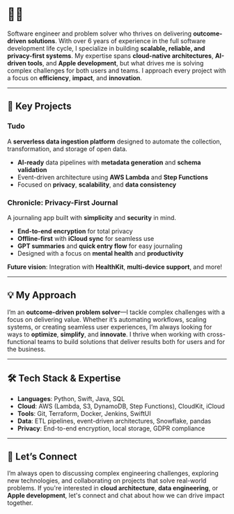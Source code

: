 # 👋🏽

Software engineer and problem solver who thrives on delivering **outcome-driven solutions**. With over 6 years of experience in the full software development life cycle, I specialize in building **scalable, reliable, and privacy-first systems**. My expertise spans **cloud-native architectures**, **AI-driven tools**, and **Apple development**, but what drives me is solving complex challenges for both users and teams. I approach every project with a focus on **efficiency**, **impact**, and **innovation**.

---

## 🚀 Key Projects

### **Tudo**  
A **serverless data ingestion platform** designed to automate the collection, transformation, and storage of open data.  
- **AI-ready** data pipelines with **metadata generation** and **schema validation**  
- Event-driven architecture using **AWS Lambda** and **Step Functions**  
- Focused on **privacy**, **scalability**, and **data consistency**

### **Chronicle: Privacy-First Journal**  
A journaling app built with **simplicity** and **security** in mind.  
- **End-to-end encryption** for total privacy  
- **Offline-first** with **iCloud sync** for seamless use  
- **GPT summaries** and **quick entry flow** for easy journaling  
- Designed with a focus on **mental health** and **productivity**

**Future vision**: Integration with **HealthKit**, **multi-device support**, and more!

---

## 💡 My Approach

I’m an **outcome-driven problem solver**—I tackle complex challenges with a focus on delivering value. Whether it’s automating workflows, scaling systems, or creating seamless user experiences, I’m always looking for ways to **optimize**, **simplify**, and **innovate**. I thrive when working with cross-functional teams to build solutions that deliver results both for users and for the business.

---

## 🛠️ Tech Stack & Expertise

- **Languages**: Python, Swift, Java, SQL  
- **Cloud**: AWS (Lambda, S3, DynamoDB, Step Functions), CloudKit, iCloud  
- **Tools**: Git, Terraform, Docker, Jenkins, SwiftUI  
- **Data**: ETL pipelines, event-driven architectures, Snowflake, pandas  
- **Privacy**: End-to-end encryption, local storage, GDPR compliance

---

## 🤝 Let’s Connect

I’m always open to discussing complex engineering challenges, exploring new technologies, and collaborating on projects that solve real-world problems. If you're interested in **cloud architecture**, **data engineering**, or **Apple development**, let's connect and chat about how we can drive impact together.
